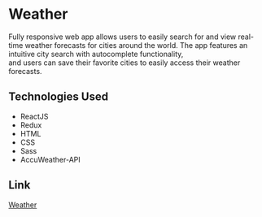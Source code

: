 # Weather
Fully responsive web app allows users to easily search for 
and view real-time weather forecasts for cities around the world. 
The app features an intuitive city search with autocomplete functionality, 	
and users can save their favorite cities to easily access their weather forecasts.

## Technologies Used
- ReactJS
- Redux
- HTML
- CSS
- Sass
- AccuWeather-API

## Link
<a href="https://annabalinov.github.io/weather" target="blank"> Weather </a>
